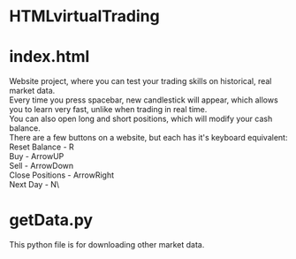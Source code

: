 # HTMLvirtualTrading
# index.html
Website project, where you can test your trading skills on historical, real market data.\
Every time you press spacebar, new candlestick will appear, which allows you to learn
very fast, unlike when trading in real time.\
You can also open long and short positions, which will modify your cash balance.\
There are a few buttons on a website, but each has it's keyboard equivalent:\
Reset Balance - R\
Buy - ArrowUP\
Sell - ArrowDown\
Close Positions - ArrowRight\
Next Day - N\
# getData.py
This python file is for downloading other market data.
